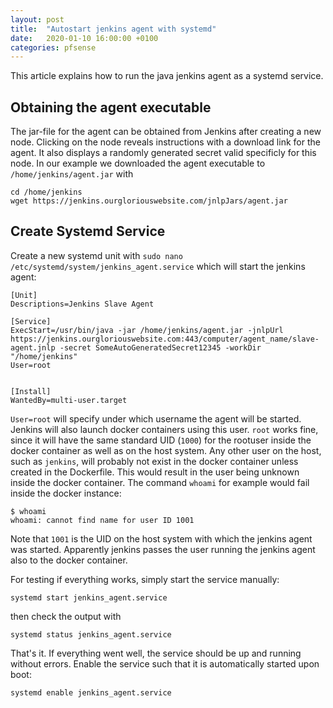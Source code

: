 ```yaml
---
layout: post
title:  "Autostart jenkins agent with systemd"
date:   2020-01-10 16:00:00 +0100
categories: pfsense
---
```


This article explains how to run the java jenkins agent as a systemd service.

## Obtaining the agent executable

The jar-file for the agent can be obtained from Jenkins after creating a new node. Clicking on the node reveals instructions with a download link for the agent. It also displays a randomly generated secret valid specificly for this node. In our example we downloaded the agent executable to `/home/jenkins/agent.jar` with 

```shell
cd /home/jenkins
wget https://jenkins.ourgloriouswebsite.com/jnlpJars/agent.jar
```

## Create Systemd Service

Create a new systemd unit with `sudo nano /etc/systemd/system/jenkins_agent.service` which will start the jenkins agent:

```
[Unit]
Descriptions=Jenkins Slave Agent

[Service]
ExecStart=/usr/bin/java -jar /home/jenkins/agent.jar -jnlpUrl https://jenkins.ourgloriouswebsite.com:443/computer/agent_name/slave-agent.jnlp -secret SomeAutoGeneratedSecret12345 -workDir "/home/jenkins"
User=root


[Install]
WantedBy=multi-user.target
```

`User=root` will specify under which username the agent will be started. Jenkins will also launch docker containers using this user. `root` works fine, since it will have the same standard UID (`1000`) for the rootuser inside the docker container as well as on the host system. Any other user on the host, such as `jenkins`, will probably not exist in the docker container unless created in the Dockerfile. This would result in the user being unknown inside the docker container. The command `whoami` for example would fail inside the docker instance: 

```
$ whoami
whoami: cannot find name for user ID 1001
```

Note that `1001` is the UID on the host system with which the jenkins agent was started. Apparently jenkins passes the user running the jenkins agent also to the docker container.


For testing if everything works, simply start the service manually:

```shell
systemd start jenkins_agent.service
```

then check the output with

```shell
systemd status jenkins_agent.service
```

That's it. If everything went well, the service should be up and running without errors. Enable the service such that it is automatically started upon boot: 

```shell
systemd enable jenkins_agent.service
``` 